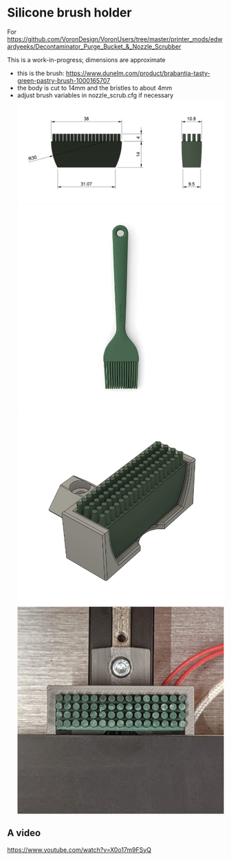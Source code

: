 # Silicone brush holder

For https://github.com/VoronDesign/VoronUsers/tree/master/printer_mods/edwardyeeks/Decontaminator_Purge_Bucket_&_Nozzle_Scrubber

This is a work-in-progress; dimensions are approximate

- this is the brush: https://www.dunelm.com/product/brabantia-tasty-green-pastry-brush-1000165707
- the body is cut to 14mm and the bristles to about 4mm
- adjust brush variables in nozzle_scrub.cfg if necessary
![Silicone brush holder](./Images/silicone_brush_holder_05.png "Silicone brush holder")
![Silicone brush holder](./Images/silicone_brush_holder_01.jpg "Silicone brush holder")
![Silicone brush holder](./Images/silicone_brush_holder_02.png "Silicone brush holder")
![Silicone brush holder](./Images/silicone_brush_holder_03.jpg "Silicone brush holder")

## A video
https://www.youtube.com/watch?v=X0o17m9FSyQ
